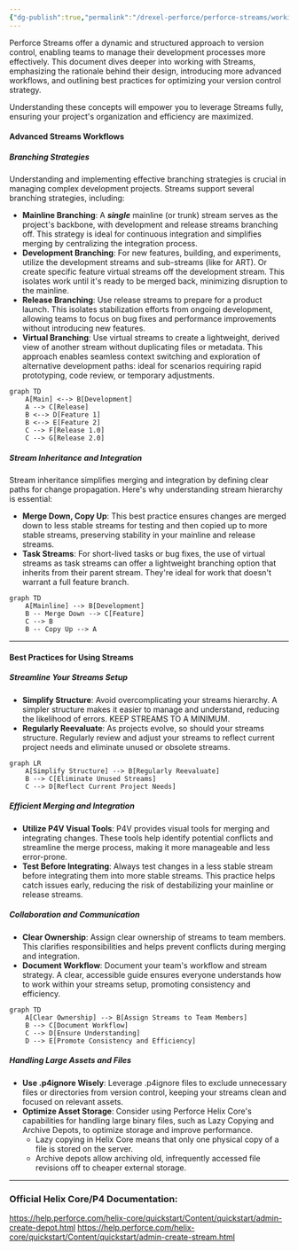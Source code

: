 ```yaml
---
{"dg-publish":true,"permalink":"/drexel-perforce/perforce-streams/working-with-streams/"}
---
```




Perforce Streams offer a dynamic and structured approach to version control, enabling teams to manage their development processes more effectively. This document dives deeper into working with Streams, emphasizing the rationale behind their design, introducing more advanced workflows, and outlining best practices for optimizing your version control strategy. 

Understanding these concepts will empower you to leverage Streams fully, ensuring your project's organization and efficiency are maximized.

#### Advanced Streams Workflows

##### Branching Strategies

Understanding and implementing effective branching strategies is crucial in managing complex development projects. Streams support several branching strategies, including:

- **Mainline Branching**: A ***single*** mainline (or trunk) stream serves as the project's backbone, with development and release streams branching off. This strategy is ideal for continuous integration and simplifies merging by centralizing the integration process.
- **Development Branching**: For new features, building, and experiments, utilize the development streams and sub-streams (like for ART). Or create specific feature virtual streams off the development stream. This isolates work until it's ready to be merged back, minimizing disruption to the mainline.
- **Release Branching**: Use release streams to prepare for a product launch. This isolates stabilization efforts from ongoing development, allowing teams to focus on bug fixes and performance improvements without introducing new features.
- **Virtual Branching**: Use virtual streams to create a lightweight, derived view of another stream without duplicating files or metadata. This approach enables seamless context switching and exploration of alternative development paths: ideal for scenarios requiring rapid prototyping, code review, or temporary adjustments.

```mermaid
graph TD
    A[Main] <--> B[Development]
    A --> C[Release]
    B <--> D[Feature 1]
    B <--> E[Feature 2]
    C --> F[Release 1.0]
    C --> G[Release 2.0]
```

##### Stream Inheritance and Integration

Stream inheritance simplifies merging and integration by defining clear paths for change propagation. Here's why understanding stream hierarchy is essential:

- **Merge Down, Copy Up**: This best practice ensures changes are merged down to less stable streams for testing and then copied up to more stable streams, preserving stability in your mainline and release streams.
- **Task Streams**: For short-lived tasks or bug fixes, the use of virtual streams as task streams can offer a lightweight branching option that inherits from their parent stream. They're ideal for work that doesn't warrant a full feature branch.

```mermaid
graph TD
    A[Mainline] --> B[Development]
    B -- Merge Down --> C[Feature]
    C --> B
    B -- Copy Up --> A
```

---
#### Best Practices for Using Streams

##### Streamline Your Streams Setup

- **Simplify Structure**: Avoid overcomplicating your streams hierarchy. A simpler structure makes it easier to manage and understand, reducing the likelihood of errors. KEEP STREAMS TO A MINIMUM.
- **Regularly Reevaluate**: As projects evolve, so should your streams structure. Regularly review and adjust your streams to reflect current project needs and eliminate unused or obsolete streams.

```mermaid
graph LR
    A[Simplify Structure] --> B[Regularly Reevaluate]
    B --> C[Eliminate Unused Streams]
    C --> D[Reflect Current Project Needs]
```
##### Efficient Merging and Integration

- **Utilize P4V Visual Tools**: P4V provides visual tools for merging and integrating changes. These tools help identify potential conflicts and streamline the merge process, making it more manageable and less error-prone.
- **Test Before Integrating**: Always test changes in a less stable stream before integrating them into more stable streams. This practice helps catch issues early, reducing the risk of destabilizing your mainline or release streams.

##### Collaboration and Communication

- **Clear Ownership**: Assign clear ownership of streams to team members. This clarifies responsibilities and helps prevent conflicts during merging and integration.
- **Document Workflow**: Document your team's workflow and stream strategy. A clear, accessible guide ensures everyone understands how to work within your streams setup, promoting consistency and efficiency.

```mermaid 
graph TD
    A[Clear Ownership] --> B[Assign Streams to Team Members]
    B --> C[Document Workflow]
    C --> D[Ensure Understanding]
    D --> E[Promote Consistency and Efficiency]
```

##### Handling Large Assets and Files

- **Use .p4ignore Wisely**: Leverage .p4ignore files to exclude unnecessary files or directories from version control, keeping your streams clean and focused on relevant assets.
- **Optimize Asset Storage**: Consider using Perforce Helix Core's capabilities for handling large binary files, such as Lazy Copying and Archive Depots, to optimize storage and improve performance.
	- Lazy copying in Helix Core means that only one physical copy of a file is stored on the server.
	- Archive depots allow archiving old, infrequently accessed file revisions off to cheaper external storage.

---
### Official Helix Core/P4 Documentation:

https://help.perforce.com/helix-core/quickstart/Content/quickstart/admin-create-depot.html
https://help.perforce.com/helix-core/quickstart/Content/quickstart/admin-create-stream.html